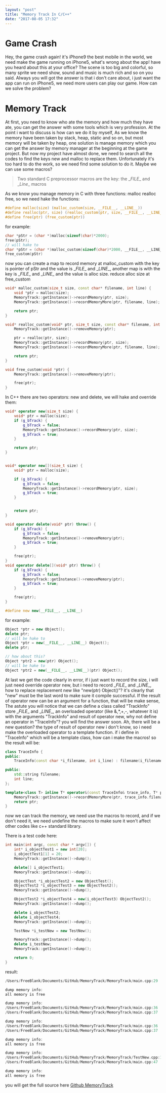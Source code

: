 ```yaml
---
layout: "post"
title: "Memory Track In C/C++"
date: "2017-08-05 17:32"
---
```


# Game Crash
Hey, the game crash again! it's iPhone9 the best mobile in the world, we need make the game running on iPhone5, what's wrong about the app! have you heard about this at your office? The scene is too big and colorful, so many sprite we need show, sound and music is much rich and so on you said. Always you will got the answer is that i don't care about, i just want the app can run on iPhone5, we need more users can play our game. How can we solve the problem?
<!--more-->
# Memory Track
At first, you need to know who ate the memory and how much they have ate, you can get the answer with some tools which is very profession. At the point i want to discuss is how can we do it by myself, As we know the memory have been taken by stack, heap, static and so on, but most memory will be taken by heap, one solution is manage memory which you can get the answer by memory manager at the beginning at the game project. But now my project have almost done, we need to search all the codes to find the keys new and malloc to replace them. Unfortunately it's too hard to do the work, so we need find some solution to do it. Maybe we can use some macros?

> Two standard C preprocessor macros are the key: the \__FILE__ and \__Line__ macros

As we know you manage memory in C with three functions: malloc realloc free, so we need hake the functions:

```c
#define malloc(size) (malloc_custom(size, __FILE__, __LINE__))
#define realloc(ptr, size) (realloc_custom(ptr, size, __FILE__, __LINE__))
#define free(ptr) (free_custom(ptr))
```

for example:
```c
char *pStr = (char *)malloc(sizeof(char)*2000);
free(pStr);
// will hake to
char *pStr = (char *)malloc_custom(sizeof(char)*2000, __FILE__, __LINE__);
free_custom(pStr)
```

now you can create a map to record memory at malloc_custom with the key is pointer of pStr and the value is \__FILE__ and \__LINE__, another map is with the key is \__FILE__ and \__LINE__ and the value is alloc size. reduce alloc size at free_custom

```cpp
void* malloc_custom(size_t size, const char* filename, int line) {
    void *ptr = malloc(size);
    MemoryTrack::getInstance()->recordMemory(ptr, size);
    MemoryTrack::getInstance()->recordMemoryMore(ptr, filename, line);

    return ptr;
}

void* realloc_custom(void* ptr, size_t size, const char* filename, int line) {
    MemoryTrack::getInstance()->removeMemory(ptr);

    ptr = realloc(ptr, size);
    MemoryTrack::getInstance()->recordMemory(ptr, size);
    MemoryTrack::getInstance()->recordMemoryMore(ptr, filename, line);

    return ptr;
}

void free_custom(void *ptr) {
    MemoryTrack::getInstance()->removeMemory(ptr);

    free(ptr);
}
```

In C++ there are two operators: new and delete, we will hake and override them:

```cpp
void* operator new(size_t size) {
    void* ptr = malloc(size);
    if (g_bTrack) {
        g_bTrack = false;
        MemoryTrack::getInstance()->recordMemory(ptr, size);
        g_bTrack = true;
    }

    return ptr;
}


void* operator new[](size_t size) {
    void* ptr = malloc(size);

    if (g_bTrack) {
        g_bTrack = false;
        MemoryTrack::getInstance()->recordMemory(ptr, size);
        g_bTrack = true;
    }


    return ptr;
}

void operator delete(void* ptr) throw() {
    if (g_bTrack) {
        g_bTrack = false;
        MemoryTrack::getInstance()->removeMemory(ptr);
        g_bTrack = true;
    }

    free(ptr);
}
void operator delete[](void* ptr) throw() {
    if (g_bTrack) {
        g_bTrack = false;
        MemoryTrack::getInstance()->removeMemory(ptr);
        g_bTrack = true;
    }

    free(ptr);
}

#define new new(__FILE__, __LINE__)
```

for example:

```cpp
Object *ptr = new Object();
delete ptr;
// will be hake to
Object *ptr = new(__FILE__, __LINE__) Object();
delete ptr;

// how about this?
Object *ptr2 = new(ptr) Object();
// will be hake to
Object *ptr2 = new(__FILE__, __LINE__)(ptr) Object();
```

At last we get the code clearly in error, if i just want to record the size, i will just need override operator new, but i need to record \__FILE__ and \__LINE__, how to replace replacement new like "new(ptr) Object()"? it's clearly that "new" must be the last word to make sure it compile successful. If the result of operator new can be an argument for a function, that will be make sense, The astute you will notice that we can define a class called "TrackInfo" store \__FILE__ and \__LINE__, an overloaded operator (like &,*,+,-, whatever it is) with the arguments "TrackInfo" and result of operator new, why not define an operator in "TraceInfo"? you will find the answer soon. Ah, there will be a new question? the type of result of operator new i don't know, so i need make the overloaded operator to a template function. if i define in "TraceInfo" which will be a template class, how can i make the macros! so the result will be:

```cpp
class TraceInfo {
public:
    TraceInfo(const char *i_filename, int i_line) : filename(i_filename) , line(i_line) {}

public:
    std::string filename;
    int line;
};

template<class T> inline T* operator&(const TraceInfo& trace_info, T* ptr) {
    MemoryTrack::getInstance()->recordMemoryMore(ptr, trace_info.filename.c_str(), trace_info.line);
    return ptr;
}
```

now we can track the memory, we need use the macros to record, and if we don't need it, we need undefine the macros to make sure it won't affect other codes like c++ standard library.

There is a test code here:

```cpp
int main(int argc, const char * argv[]) {
    int* i_objectTest1 = new int[20];
    i_objectTest1[1] = 20;
    MemoryTrack::getInstance()->dump();

    delete[] i_objectTest1;
    MemoryTrack::getInstance()->dump();

    ObjectTest *i_objectTest2 = new ObjectTest();
    ObjectTest2 *i_objectTest3 = new ObjectTest2();
    MemoryTrack::getInstance()->dump();

    ObjectTest2 *i_objectTest4 = new(i_objectTest3) ObjectTest2();
    MemoryTrack::getInstance()->dump();

    delete i_objectTest2;
    delete i_objectTest4;
    MemoryTrack::getInstance()->dump();

    TestNew *i_testNew = new TestNew();

    MemoryTrack::getInstance()->dump();
    delete i_testNew;
    MemoryTrack::getInstance()->dump();

    return 0;
}
```

result:
```cpp
/Users/FreeBlank/Documents/GitHub/MemoryTrack/MemoryTrack/main.cpp:29		80

dump memory info:
all memory is free

dump memory info:
/Users/FreeBlank/Documents/GitHub/MemoryTrack/MemoryTrack/main.cpp:36		8
/Users/FreeBlank/Documents/GitHub/MemoryTrack/MemoryTrack/main.cpp:37		12

dump memory info:
/Users/FreeBlank/Documents/GitHub/MemoryTrack/MemoryTrack/main.cpp:36		8
/Users/FreeBlank/Documents/GitHub/MemoryTrack/MemoryTrack/main.cpp:37		12

dump memory info:
all memory is free

dump memory info:
/Users/FreeBlank/Documents/GitHub/MemoryTrack/MemoryTrack/TestNew.cpp:14		80
/Users/FreeBlank/Documents/GitHub/MemoryTrack/MemoryTrack/main.cpp:47		1

dump memory info:
all memory is free
```

you will get the full source here [Github MemoryTrack](https://github.com/freeblank/MemoryTrack.git)
